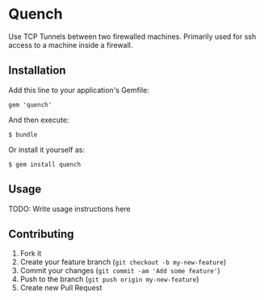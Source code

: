# Quench

Use TCP Tunnels between two firewalled machines. Primarily used for ssh access to a machine inside a firewall.

## Installation

Add this line to your application's Gemfile:

    gem 'quench'

And then execute:

    $ bundle

Or install it yourself as:

    $ gem install quench

## Usage

TODO: Write usage instructions here

## Contributing

1. Fork it
2. Create your feature branch (`git checkout -b my-new-feature`)
3. Commit your changes (`git commit -am 'Add some feature'`)
4. Push to the branch (`git push origin my-new-feature`)
5. Create new Pull Request
